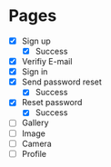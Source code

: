# Pages

- [x] Sign up
  - [x] Success
- [x] Verifiy E-mail
- [x] Sign in
- [x] Send password reset
  - [x] Success
- [x] Reset password
  - [x] Success

- [ ] Gallery
- [ ] Image
- [ ] Camera
- [ ] Profile
